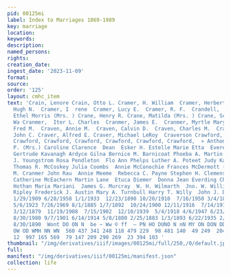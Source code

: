 ```yaml
---
pid: 00125mi
label: Index to Marriages 1869-1989
key: marriage
location: 
keywords: 
description: 
named_persons: 
rights: 
creation_date: 
ingest_date: '2023-11-09'
format: 
source: 
order: '125'
layout: cmhc_item
text: 'Crain, Lenore Crain, Otto L. Cramer, H. William  Cramer, Herbert E.  Cramer,
  Hugh N.  Cramer, I  rene  Cramer, Lucy E.  Cramer, R. F.  Crandell,  Russell Leigh  Crane,
  Ethel Morris (Mrs. ) Crane, Henry R. Crane, Matilda (Mrs. ) Crane, Schuyler C.  Crank,
  Wa Cranmer,  Iter L. Charles  Cranmer, James E.  Cranmer, Myrtle Mary  Crapp, D.  Crary,
  Fred M.  Craven, Annie M.  Craven, Calvin D.  Craven, Charles M.  Craven, Isabella  Craven,
  John C. Craver, Alfred E. Craver, Michael LeRoy  Craverson Crawford, Crawford, Crawford,
  Crawford, Crawford, Crawford, Crawford, Crawford, Crawford,  » Anthony  Adda  C.
  P. (Mrs.) Caroline Clarence  Dean  Esker H. Estelle Marie Etta  Everett  John Theisen
  Gertrude Kavanagh Ardyce Gilna Bernice M. Barnicoat Phoeba A. Martin  F, J. Alton  Carl
  J. Youngstrom Rosa Pendleton  Flo Ann Phelps Luther A. Poteet Judy Kay Pearsall]
  Thomas R. McCoskey Julia Coombs  Annie McConochie Frances McDermott (Mrs. ) Myrtle
  M. Cranmer John Rau  Annie Meeme  Rebecca C. Payne Stephen H. Clemens Isabelle Thompson
  Catherine McEachern Martin Lane  Etuca Diemer  Donna Jean Everding Christina JoAnn
  Hothan Maria Mariani  James G. Murcray  W. H. Wilmarth  Jno. W. Williamson Elegzenia
  Ripley Frederick J. Austin Mary A. Turnbull Harry T. Willy  John J. Dolan  Ida Lockhart  115  5/13/1913
  1/29/1909 6/28/1958 1/1/1933  12/23/1890 10/20/1910  7/16/1950 3/4/1882 2/28/1976
  5/6/1923 7/26/1969 8/1/1885 1/7/1892  10/24/1900 12/11/1916  7/14/1914 9/23/1918
  3/12/1879  11/19/1908  7/15/1902  12/10/1939  5/4/1918 4/6/1947 6/23/1898 7/9/1977
  8/30/1980 9/7/1901 6/14/1914 5/8/1880 2/25/1883 1/3/1893 6/22/1935 2/11/1886  12/22/1915  7/31/1907
  8/30/1890  Wont DO ON N  be ~ Ww © ff  — PN HO DUNO N nN MY ON DON DD DW  a) I>  DN
  OW OD WMH NN WN  560 437 341 248 118 479 229  98 481 140  49 249  204 46 71  181
  12  997 165 569  79 147 209 290 269  23 394 103 '
thumbnail: "/img/derivatives/iiif/images/00125mi/full/250,/0/default.jpg"
full: 
manifest: "/img/derivatives/iiif/00125mi/manifest.json"
collection: life
---
```

